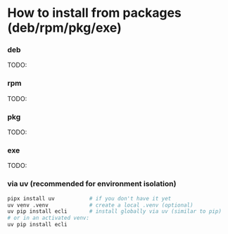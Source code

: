 # How to install from packages (deb/rpm/pkg/exe)

### deb

TODO:

### rpm

TODO:

### pkg

TODO:

### exe

TODO:

### via uv (recommended for environment isolation)

```bash
pipx install uv           # if you don't have it yet
uv venv .venv             # create a local .venv (optional)
uv pip install ecli       # install globally via uv (similar to pip)
# or in an activated venv:
uv pip install ecli
```
